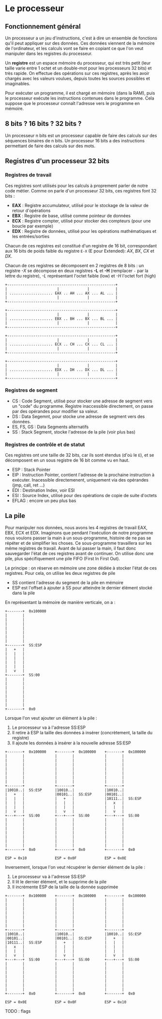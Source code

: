 # Le processeur

## Fonctionnement général

Un processeur a un jeu d'instructions, c'est à dire un ensemble de fonctions qu'il peut appliquer sur des données. Ces données viennent de la mémoire de l'ordinateur, et les calculs vont se faire en copiant ce que l'on veut manipuler dans les registres du processeur.

Un **registre** est un espace mémoire du processeur, qui est très petit (leur taille varie entre 1 octet et un double-mot pour les processeurs 32 bits) et très rapide. On effectue des opérations sur ces registres, après les avoir chargés avec les valeurs voulues, depuis toutes les sources possibles et imaginables.

Pour exécuter un programme, il est chargé en mémoire (dans la RAM), puis le processeur exécute les instructions contenues dans le programme. Cela suppose que le processeur connaît l'adresse vers le programme en mémoire.

## 8 bits ? 16 bits ? 32 bits ?

Un processeur n bits est un processeur capable de faire des calculs sur des séquences binaires de n bits. Un processeur 16 bits a des instructions permettant de faire des calculs sur des mots.

## Registres d'un processeur 32 bits

### Registres de travail

Ces registres sont utilisés pour les calculs à proprement parler de notre code métier. Comme on parle d'un processeur 32 bits, ces registres font 32 bits :

 - **EAX** : Registre accumulateur, utilisé pour le stockage de la valeur de retour d'opérations
 - **EBX** : Registre de base, utilisé comme pointeur de données
 - **ECX** : Registre compter, utilisé pour stocker des compteurs (pour une boucle par exemple)
 - **EDX** : Registre de données, utilisé pour les opérations mathématiques et les entrées/sorties

Chacun de ces registres est constitué d'un registre de 16 bit, correspondant aux 16 bits de poids faible du registre `E-X` (E pour Extended): *AX*, *BX*, *CX* et *DX*.

Chacun de ces registres se décomposent en 2 registres de 8 bits : un registre *-X* se décompose en deux registres **-L** et **-H** (remplacer `-` par la lettre du registre), *-L* représentant l'octet faible (low) et *-H* l'octet fort (high)

```
+--------------------------------------------------+
|                       |             |            |
| .................... EAX .. AH ... AX ... AL ... |
|                       |             |            |
+--------------------------------------------------+
                                                     
+--------------------------------------------------+
|                       |             |            |
| .................... EBX .. BH ... BX ... BL ... |
|                       |             |            |
+--------------------------------------------------+
                                                     
+--------------------------------------------------+
|                       |             |            |
| .................... ECX .. CH ... CX ... CL ... |
|                       |             |            |
+--------------------------------------------------+
                                                     
+--------------------------------------------------+
|                       |             |            |
| .................... EDX .. DH ... DX ... DL ... |
|                       |             |            |
+--------------------------------------------------+
```

### Registres de segment


 - CS : Code Segment, utilisé pour stocker une adresse de segment vers un "code" du programme. Registre inaccessible directement, on passe par des opérandes pour modifier sa valeur.
 - DS : Data Segemnt, pour stocke une adresse de segment vers des données.
 - ES, FS, GS : Data Segments alternatifs
 - SS : Stack Segment, stocke l'adresse de la pile (voir plus bas)

### Registres de contrôle et de statut

Ces registres ont une taille de 32 bits, car ils sont étendus (d'où le `E`), et se décomposent en un sous registre de 16 bit comme vu en haut.

 - ESP : Stack Pointer
 - EIP : Instruction Pointer, contient l'adresse de la prochaine instruction à exécuter. Inacessible directemenent, uniquement via des opérandes (jmp, call, ret ...)
 - EDI : Destination Index, voir ESI
 - ESI : Source Index, utilisé pour des opérations de copie de suite d'octets
 - EFLAG : encore un peu plus bas

## La pile

Pour manipuler nos données, nous avons les 4 registres de travail EAX, EBX, ECX et EDX. Imaginons que pendant l'exécution de notre programme nous voulons passer la main à un sous-programme, histoire de ne pas se répéter et de simplifier les choses. Ce sous-programme travaillera sur les même registres de travail. Avant de lui passer la main, il faut donc sauvegarder l'état de ces registres avant de continuer. On utilise donc une pile, plus spécifiquement une pile FIFO (First In First Out).

Le principe : on réserve en mémoire une zone dédiée à stocker l'état de ces registres. Pour cela, on utilise les deux registres de pile

 - SS contient l'adresse du segment de la pile en mémoire
 - ESP est l'offset à ajouter à SS pour atteindre le dernier élément stocké dans la pile

En représentant la mémoire de manière verticale, on a :

```
+-------+  0x100000
|       |          
|       |          
|       |          
|       |          
|       |          
|       |          
|       |          
+-------+  SS:ESP  
|   +   |          
|   |   |          
|   |   |          
|   |   |          
|   |   |          
|   v   |          
+-------+  SS:00   
|       |          
|       |          
|       |          
|       |          
|       |          
|       |          
|       |          
+-------+  0x0     
```

Lorsque l'on veut ajouter un élément à la pile :

 1. Le processeur va à l'adresse SS:ESP
 2. Il retire à ESP la taille des données à insérer (concrètement, la taille du registre)
 2. Il ajoute les données à insérer à la nouvelle adresse SS:ESP

```
+-------+  0x100000    +-------+  0x100000    +-------+  0x100000
|       |              |       |              |       |          
|       |              |       |              |       |          
|       |              |       |              |       |          
|       |              |       |              |       |          
|       |              |       |              |       |          
|       |              |       |              |       |          
|       |              |       |              |       |          
+-------+              +-------+              +-------+          
|10010..|  SS:ESP      |10010..|              |10010..|          
|   +   |              |00101..|  SS:ESP      |00101..|          
|   |   |              |   +   |              |10111..|  SS:ESP  
|   |   |              |   |   |              |   x   |          
|   |   |              |   |   |              |   |   |          
|   v   |              |   v   |              |   v   |          
+---+---+  SS:00       +---+---+  SS:00       +---+---+  SS:00   
|       |              |       |              |       |          
|       |              |       |              |       |          
|       |              |       |              |       |          
|       |              |       |              |       |          
|       |              |       |              |       |          
|       |              |       |              |       |          
|       |              |       |              |       |          
+-------+  0x0         +-------+  0x0         +-------+  0x0     
                                                                 
ESP = 0x10             ESP = 0x0F             ESP = 0x0E         
```

Inversement, lorsque l'on veut récupérer le dernier élément de la pile :

 1. Le processeur va à l'adresse SS:ESP
 2. Il lit le dernier élément, et le supprime de la pile
 3. Il incrémente ESP de la taille de la donnée supprimée

```
+-------+  0x100000    +-------+  0x100000    +-------+  0x100000
|       |              |       |              |       |          
|       |              |       |              |       |          
|       |              |       |              |       |          
|       |              |       |              |       |          
|       |              |       |              |       |          
|       |              |       |              |       |          
|       |              |       |              |       |          
+-------+              +-------+              +-------+          
|10010..|              |10010..|              |10010..|  SS:ESP  
|00101..|              |00101..|  SS:ESP      |   +   |          
|10111..|  SS:ESP      |   +   |              |   |   |          
|   x   |              |   |   |              |   |   |          
|   |   |              |   |   |              |   |   |          
|   v   |              |   v   |              |   v   |          
+---+---+  SS:00       +---+---+  SS:00       +---+---+  SS:00   
|       |              |       |              |       |          
|       |              |       |              |       |          
|       |              |       |              |       |          
|       |              |       |              |       |          
|       |              |       |              |       |          
|       |              |       |              |       |          
|       |              |       |              |       |          
+-------+  0x0         +-------+  0x0         +-------+  0x0     
                                                                 
ESP = 0x0E             ESP = 0x0F             ESP = 0x10         
```

TODO : flags